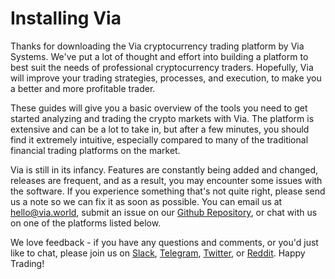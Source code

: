 # Installing Via

Thanks for downloading the Via cryptocurrency trading platform by Via Systems. We've put a lot of thought and effort into building a platform to best suit the needs of professional cryptocurrency traders. Hopefully, Via will improve your trading strategies, processes, and execution, to make you a better and more profitable trader.

These guides will give you a basic overview of the tools you need to get started analyzing and trading the crypto markets with Via. The platform is extensive and can be a lot to take in, but after a few minutes, you should find it extremely intuitive, especially compared to many of the traditional financial trading platforms on the market.

Via is still in its infancy. Features are constantly being added and changed, releases are frequent, and as a result, you may encounter some issues with the software. If you experience something that's not quite right, please send us a note so we can fix it as soon as possible. You can email us at [hello@via.world](mailto:hello@via.world), submit an issue on our [Github Repository](https://github.com/via-platform/via/issues), or chat with us on one of the platforms listed below.

We love feedback - if you have any questions and comments, or you'd just like to chat, please join us on [Slack](https://slack.via.world), [Telegram](https://t.me/viaplatform), [Twitter](https://twitter.com/viaplatform), or [Reddit](https://reddit.com/r/viaplatform). Happy Trading!